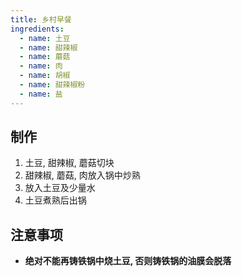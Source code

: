 ```yaml
---
title: 乡村早餐
ingredients:
  - name: 土豆
  - name: 甜辣椒
  - name: 蘑菇
  - name: 肉
  - name: 胡椒
  - name: 甜辣椒粉
  - name: 盐
---
```


## 制作

1. 土豆, 甜辣椒, 蘑菇切块
2. 甜辣椒, 蘑菇, 肉放入锅中炒熟
3. 放入土豆及少量水
4. 土豆煮熟后出锅

## 注意事项

- **绝对不能再铸铁锅中烧土豆, 否则铸铁锅的油膜会脱落**
